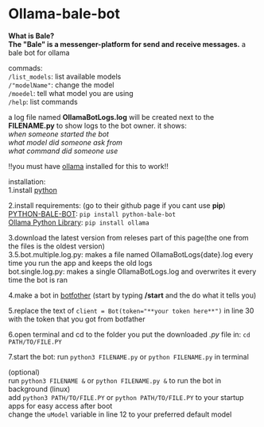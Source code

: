 # Ollama-bale-bot
**What is Bale?<br/>
The "Bale" is a messenger-platform for send and receive messages.**
a bale bot for ollama

commads:<br/>
`/list_models`: list available models<br/>
`/"modelName"`: change the model<br/>
`/moedel`: tell what model you are using<br/>
`/help`: list commands<br/>

a log file named **OllamaBotLogs.log** will be created next to the **FILENAME.py** to show logs to the bot owner. it shows:<br/>
_when someone started the bot_<br/>
_what model did someone ask from_<br/>
_what command did someone use_<br/>

!!you must have [ollama](https://ollama.com) installed for this to work!!<br/>

installation:<br/>
1.install [python](https://python.org)

2.install requirements:  (go to their github page if you cant use **pip**)<br/>
[PYTHON-BALE-BOT](https://github.com/python-bale-bot/python-bale-bot): `pip install python-bale-bot`<br/>
[Ollama Python Library](https://github.com/ollama/ollama-python): `pip install ollama`

3.download the latest version from releses part of this page(the one from the files is the oldest version)<br/>
3.5.bot.multiple.log.py: makes a file named OllamaBotLogs{date}.log every time you run the app and keeps the old logs<br/>
bot.single.log.py: makes a single OllamaBotLogs.log and overwrites it every time the bot is ran


4.make a bot in [botfother](https://ble.ir/botfather) (start by typing **/start** and the do what it tells you)<br/>

5.replace the text of `client = Bot(token="**your token here**")` in line 30 with the token that you got from botfather<br/>

6.open terminal and cd to the folder you put the downloaded _.py_ file in: `cd PATH/TO/FILE.PY`<br/>

7.start the bot: run `python3 FILENAME.py` or `python FILENAME.py` in terminal<br/>


(optional)<br/>
run `python3 FILENAME &` or `python FILENAME.py &` to run the bot in background (linux)<br/>
add `python3 PATH/TO/FILE.PY` or `python PATH/TO/FILE.PY` to your startup apps for easy access after boot<br/>
change the `uModel` variable in line 12 to your preferred default model<br/>



